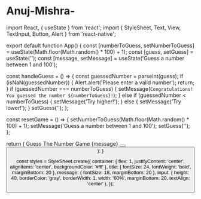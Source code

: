 # Anuj-Mishra-
import React, { useState } from 'react';
import { StyleSheet, Text, View, TextInput, Button, Alert } from 'react-native';

export default function App() {
  const [numberToGuess, setNumberToGuess] = useState(Math.floor(Math.random() * 100) + 1);
  const [guess, setGuess] = useState('');
  const [message, setMessage] = useState('Guess a number between 1 and 100');

  const handleGuess = () => {
    const guessedNumber = parseInt(guess);
    if (isNaN(guessedNumber)) {
      Alert.alert('Please enter a valid number');
      return;
    }
    if (guessedNumber === numberToGuess) {
      setMessage(`Congratulations! You guessed the number ${numberToGuess}!`);
    } else if (guessedNumber < numberToGuess) {
      setMessage('Try higher!');
    } else {
      setMessage('Try lower!');
    }
    setGuess('');
  };

  const resetGame = () => {
    setNumberToGuess(Math.floor(Math.random() * 100) + 1);
    setMessage('Guess a number between 1 and 100');
    setGuess('');
  };

  return (
    <View style={styles.container}>
      <Text style={styles.title}>Guess The Number Game</Text>
      <Text style={styles.message}>{message}</Text>
      <TextInput
        style={styles.input}
        keyboardType="numeric"
        value={guess}
        onChangeText={setGuess}
        placeholder="Enter your guess"
      />
      <Button title="Guess" onPress={handleGuess} />
      <Button title="Reset Game" onPress={resetGame} />
    </View>
  );
}

const styles = StyleSheet.create({
  container: { flex: 1, justifyContent: 'center', alignItems: 'center', backgroundColor: '#fff' },
  title: { fontSize: 24, fontWeight: 'bold', marginBottom: 20 },
  message: { fontSize: 18, marginBottom: 20 },
  input: { height: 40, borderColor: 'gray', borderWidth: 1, width: '60%', marginBottom: 20, textAlign: 'center' },
});
